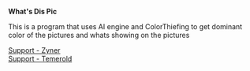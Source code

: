 **What's Dis Pic**

This is a program that uses AI engine and ColorThiefing to get dominant color of the pictures and whats showing on the pictures

[Support - Zyner](mailto:support@vermium.se)\
[Support - Temerold](mailto:support@temerold.se)